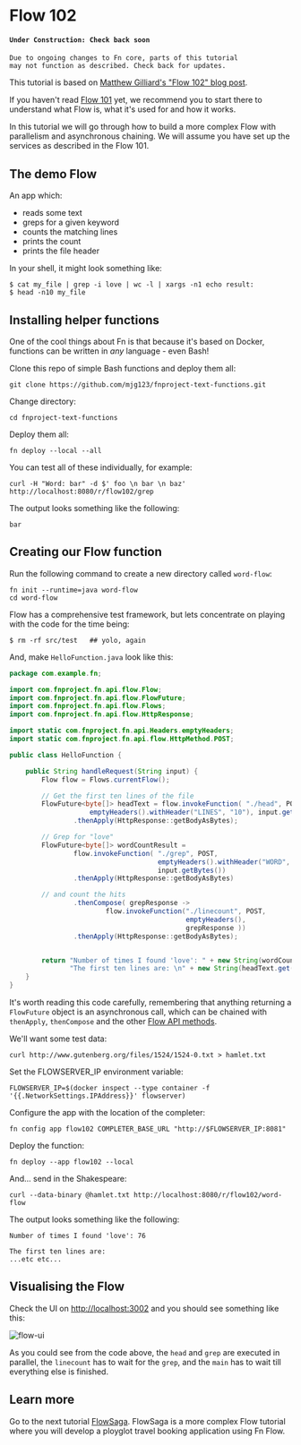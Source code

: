 # Flow 102

#### `Under Construction: Check back soon`
```
Due to ongoing changes to Fn core, parts of this tutorial 
may not function as described. Check back for updates.
```

This tutorial is based on [Matthew Gilliard's "Flow 102" blog post](https://mjg123.github.io/2017/10/11/FnProject-Flow-102.html).

If you haven't read [Flow 101](step1.md) yet, we recommend you to start there to understand what Flow is, what it's used for and how it works.

In this tutorial we will go through how to build a more complex Flow with parallelism and asynchronous chaining. We will assume you have set up the services as described in the Flow 101.

## The demo Flow

An app which:

* reads some text
* greps for a given keyword
* counts the matching lines
* prints the count
* prints the file header

In your shell, it might look something like:

```shell
$ cat my_file | grep -i love | wc -l | xargs -n1 echo result:
$ head -n10 my_file
```

## Installing helper functions

One of the cool things about Fn is that because it's based on Docker, functions can be written in *any* language - even Bash!

Clone this repo of simple Bash functions and deploy them all:


```shell
git clone https://github.com/mjg123/fnproject-text-functions.git
```

Change directory:


```shell
cd fnproject-text-functions
```

Deploy them all:

```shell
fn deploy --local --all
```

You can test all of these individually, for example:


```shell
curl -H "Word: bar" -d $' foo \n bar \n baz' http://localhost:8080/r/flow102/grep
```

The output looks something like the following:

```
bar
```


## Creating our Flow function

Run the following command to create a new directory called `word-flow`:


```shell
fn init --runtime=java word-flow
cd word-flow
```

Flow has a comprehensive test framework, but lets concentrate on playing with the code for the time being:


```shell
$ rm -rf src/test   ## yolo, again
```


And, make `HelloFunction.java` look like this:


```java
package com.example.fn;

import com.fnproject.fn.api.flow.Flow;
import com.fnproject.fn.api.flow.FlowFuture;
import com.fnproject.fn.api.flow.Flows;
import com.fnproject.fn.api.flow.HttpResponse;

import static com.fnproject.fn.api.Headers.emptyHeaders;
import static com.fnproject.fn.api.flow.HttpMethod.POST;

public class HelloFunction {

    public String handleRequest(String input) {
        Flow flow = Flows.currentFlow();

        // Get the first ten lines of the file
        FlowFuture<byte[]> headText = flow.invokeFunction( "./head", POST,
                    emptyHeaders().withHeader("LINES", "10"), input.getBytes() )
                .thenApply(HttpResponse::getBodyAsBytes);

        // Grep for "love"
        FlowFuture<byte[]> wordCountResult =
                flow.invokeFunction( "./grep", POST,
                                     emptyHeaders().withHeader("WORD", "love"),
                                     input.getBytes())
                .thenApply(HttpResponse::getBodyAsBytes)

        // and count the hits
                .thenCompose( grepResponse ->
                        flow.invokeFunction("./linecount", POST,
                                            emptyHeaders(),
                                            grepResponse ))
                .thenApply(HttpResponse::getBodyAsBytes);


        return "Number of times I found 'love': " + new String(wordCountResult.get()) + "\n" +
               "The first ten lines are: \n" + new String(headText.get());
    }
}
```

It's worth reading this code carefully, remembering that anything returning a `FlowFuture` object is an asynchronous call, which can be chained with `thenApply`, `thenCompose` and the other [Flow API methods](https://github.com/fnproject/fdk-java/blob/master/api/src/main/java/com/fnproject/fn/api/flow/Flow.java).

We'll want some test data:


```shell
curl http://www.gutenberg.org/files/1524/1524-0.txt > hamlet.txt
```

Set the FLOWSERVER_IP environment variable:

```
FLOWSERVER_IP=$(docker inspect --type container -f '{{.NetworkSettings.IPAddress}}' flowserver)
```

Configure the app with the location of the completer:


```shell
fn config app flow102 COMPLETER_BASE_URL "http://$FLOWSERVER_IP:8081"
```

Deploy the function:


```shell
fn deploy --app flow102 --local
```

And... send in the Shakespeare:


```shell
curl --data-binary @hamlet.txt http://localhost:8080/r/flow102/word-flow
```

The output looks something like the following:

```
Number of times I found 'love': 76

The first ten lines are:
...etc etc...
```

## Visualising the Flow

Check the UI on [http://localhost:3002](http://localhost:3002) and you should see something like this:

![flow-ui](images/word-flow.png)

As you could see from the code above, the `head` and `grep` are executed in parallel, the `linecount` has to wait for the `grep`, and the `main` has to wait till everything else is finished.

## Learn more

Go to the next tutorial [FlowSaga](/FlowSaga/README.md). FlowSaga is a more complex Flow tutorial where you will develop a ployglot travel booking application using Fn Flow.
